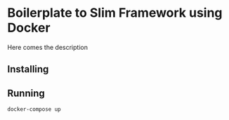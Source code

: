 # Boilerplate to Slim Framework using Docker

Here comes the description


## Installing



## Running

```
docker-compose up
```